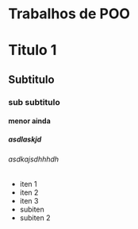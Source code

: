 ﻿# Trabalhos de POO

# Titulo 1
## Subtitulo
### sub subtitulo
#### menor ainda
##### asdlaskjd
###### asdkajsdhhhdh

- iten 1
- iten 2
- iten 3
 - subiten
  - subiten 2